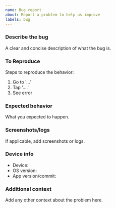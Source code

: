```yaml
---
name: Bug report
about: Report a problem to help us improve
labels: bug
---
```


### Describe the bug
A clear and concise description of what the bug is.

### To Reproduce
Steps to reproduce the behavior:
1. Go to '...'
2. Tap '....'
3. See error

### Expected behavior
What you expected to happen.

### Screenshots/logs
If applicable, add screenshots or logs.

### Device info
- Device:
- OS version:
- App version/commit:

### Additional context
Add any other context about the problem here.

